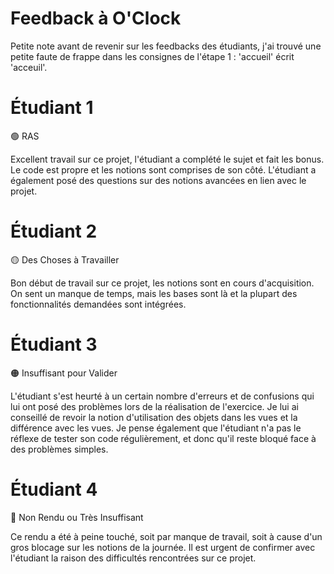 # Feedback à O'Clock

Petite note avant de revenir sur les feedbacks des étudiants, j'ai trouvé une petite faute de frappe dans les consignes de l'étape 1 : 'accueil' écrit 'acceuil'.


# Étudiant 1

🟢 RAS

Excellent travail sur ce projet, l'étudiant a complété le sujet et fait les bonus. Le code est propre et les notions sont comprises de son côté. L'étudiant a également posé des questions sur des notions avancées en lien avec le projet.

# Étudiant 2

🟡 Des Choses à Travailler

Bon début de travail sur ce projet, les notions sont en cours d'acquisition. On sent un manque de temps, mais les bases sont là et la plupart des fonctionnalités demandées sont intégrées.

# Étudiant 3

🟠 Insuffisant pour Valider

L'étudiant s'est heurté à un certain nombre d'erreurs et de confusions qui lui ont posé des problèmes lors de la réalisation de l'exercice. Je lui ai conseillé de revoir la notion d'utilisation des objets dans les vues et la différence avec les vues. Je pense également que l'étudiant n'a pas le réflexe de tester son code régulièrement, et donc qu'il reste bloqué face à des problèmes simples.

# Étudiant 4

🔴 Non Rendu ou Très Insuffisant

Ce rendu a été à peine touché, soit par manque de travail, soit à cause d'un gros blocage sur les notions de la journée. Il est urgent de confirmer avec l'étudiant la raison des difficultés rencontrées sur ce projet.
